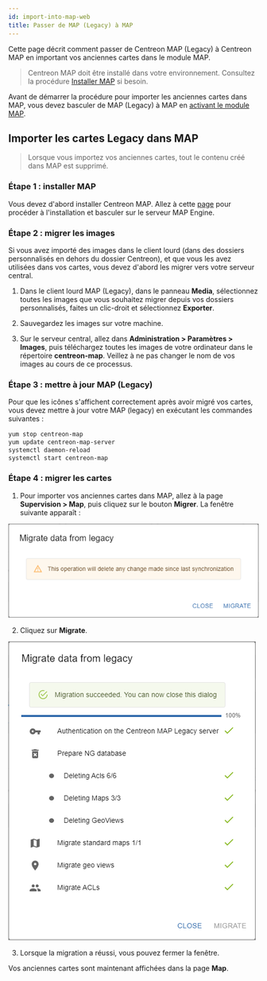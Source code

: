 ```yaml
---
id: import-into-map-web
title: Passer de MAP (Legacy) à MAP
---
```


Cette page décrit comment passer de Centreon MAP (Legacy) à Centreon MAP en important vos anciennes cartes dans le module MAP.

> Centreon MAP doit être installé dans votre environnement. Consultez la procédure [Installer MAP](map-web-install.md) si besoin.

Avant de démarrer la procédure pour importer les anciennes cartes dans MAP, vous devez basculer de MAP (Legacy) à MAP en [activant le module MAP](./map-web-install.md#étape-3-activer-le-module-map).

## Importer les cartes Legacy dans MAP

> Lorsque vous importez vos anciennes cartes, tout le contenu créé dans MAP est supprimé.

### Étape 1 : installer MAP

Vous devez d'abord installer Centreon MAP. Allez à cette [page](map-web-install.md) pour procéder à l'installation et basculer sur le serveur MAP Engine.

### Étape 2 : migrer les images

Si vous avez importé des images dans le client lourd (dans des dossiers personnalisés en dehors du dossier Centreon), et que vous les avez utilisées dans vos cartes, vous devez d'abord les migrer vers votre serveur central.

1. Dans le client lourd MAP (Legacy), dans le panneau **Media**, sélectionnez toutes les images que vous souhaitez migrer depuis vos dossiers personnalisés, faites un clic-droit et sélectionnez **Exporter**.

2. Sauvegardez les images sur votre machine.

3. Sur le serveur central, allez dans **Administration > Paramètres > Images**, puis téléchargez toutes les images de votre ordinateur dans le répertoire **centreon-map**. Veillez à ne pas changer le nom de vos images au cours de ce processus.

### Étape 3 : mettre à jour MAP (Legacy)

Pour que les icônes s'affichent correctement après avoir migré vos cartes, vous devez mettre à jour votre MAP (legacy) en exécutant les commandes suivantes :

```shell
yum stop centreon-map
yum update centreon-map-server
systemctl daemon-reload
systemctl start centreon-map
```

### Étape 4 : migrer les cartes

1. Pour importer vos anciennes cartes dans MAP, allez à la page **Supervision > Map**, puis cliquez sur le bouton **Migrer**. La fenêtre suivante apparaît :

  ![image](../assets/graph-views/ng/map-migrate-1.png)

2. Cliquez sur **Migrate**.
 
  ![image](../assets/graph-views/ng/map-migrate-2.png)

3. Lorsque la migration a réussi, vous pouvez fermer la fenêtre.

Vos anciennes cartes sont maintenant affichées dans la page **Map**. 
